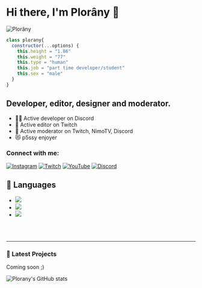 # Hi there, I'm Plorâny 👋 

![Plorâny](https://i.pinimg.com/originals/06/ef/ca/06efca71fda7d7e344d18815bb589b5f.png)

```js
class plorany{
  constructor(...options) {
    this.height = "1.86"
    this.weight = "77"
    this.type = "human"
    this.job = "part time developer/student"
    this.sex = "male"
  }
}
```


## Developer, editor, designer and moderator.

- 👨‍💻 Active developer on Discord
- 🌱 Active editor on Twitch
- 👯 Active moderator on Twitch, NimoTV, Discord
- 😻 p5ssy enjoyer

### Connect with me:

[![Instagram](https://cdn-icons.flaticon.com/png/128/4494/premium/4494488.png?token=exp=1647143096~hmac=b18705f141530fe0e1952e2f0d0d8cbe)](https://instagram.com/ploranyy)
[![Twitch](https://cdn-icons.flaticon.com/png/128/4494/premium/4494567.png?token=exp=1647143096~hmac=55411abc82001a2b55ff320681ccdcd4)](https://twitch.tv/ploranyy)
[![YouTube](https://cdn-icons.flaticon.com/png/128/4494/premium/4494485.png?token=exp=1647143096~hmac=bb0931122e02b4e301ac2f38f5d5528c)](https://youtube.com/c/Ploranyy)
[![Discord](https://cdn-icons.flaticon.com/png/128/4494/premium/4494732.png?token=exp=1647143238~hmac=40d54fbda91b0e8c65d92f36df3008b7)](https://discord.com/users/347436713217359873)

## 🔧 Languages
- ![](https://img.shields.io/badge/Code-JavaScript-black?style=flat-square&logo=javascript&logoColor=brightgreen)
- ![](https://img.shields.io/badge/Code-Java-black?style=flat-square&logo=java&logoColor=white)
- ![](https://img.shields.io/badge/Tools-MongoDB-black?style=flat-square&logo=mongodb&logoColor=cyan)

<br />
<br />

---

### 📕 Latest Projects

Coming soon ;)

![Plorany's GitHub stats](https://github-readme-stats.vercel.app/api?username=Plorany&show_icons=true)
